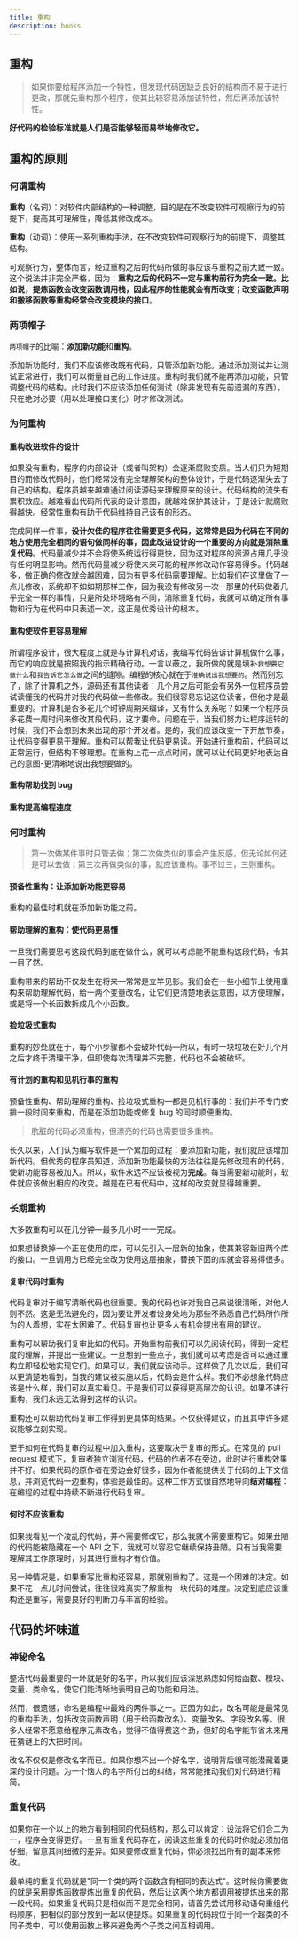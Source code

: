```yaml
---
title: 重构
description: books
---
```


## 重构

> 如果你要给程序添加一个特性，但发现代码因缺乏良好的结构而不易于进行更改，那就先重构那个程序，使其比较容易添加该特性，然后再添加该特性。

**好代码的检验标准就是人们是否能够轻而易举地修改它。**

## 重构的原则

### 何谓重构

**重构**（名词）：对软件内部结构的一种调整，目的是在不改变软件可观擦行为的前提下，提高其可理解性，降低其修改成本。

**重构**（动词）：使用一系列重构手法，在不改变软件可观察行为的前提下，调整其结构。

可观察行为，整体而言，经过重构之后的代码所做的事应该与重构之前大致一致。这个说法并非完全严格，因为：**重构之后的代码不一定与重构前行为完全一致。比如说，提炼函数会改变函数调用栈，因此程序的性能就会有所改变；改变函数声明和搬移函数等重构经常会改变模块的接口**。

### 两项帽子

`两项帽子`的比喻：**添加新功能**和**重构**。

添加新功能时，我们不应该修改既有代码，只管添加新功能。通过添加测试并让测试正常进行，我们可以衡量自己的工作进度。重构时我们就不能再添加功能，只管调整代码的结构。此时我们不应该添加任何测试（除非发现有先前遗漏的东西），只在绝对必要（用以处理接口变化）时才修改测试。

### 为何重构

#### 重构改进软件的设计

如果没有重构，程序的内部设计（或者叫架构）会逐渐腐败变质。当人们只为短期目的而修改代码时，他们经常没有完全理解架构的整体设计，于是代码逐渐失去了自己的结构。程序员越来越难通过阅读源码来理解原来的设计。代码结构的流失有累积效应。越难看出代码所代表的设计意图，就越难保护其设计，于是设计就腐败得越快。经常性重构有助于代码维持自己该有的形态。

完成同样一件事，**设计欠佳的程序往往需要更多代码，这常常是因为代码在不同的地方使用完全相同的语句做同样的事，因此改进设计的一个重要的方向就是消除重复代码**。代码量减少并不会将使系统运行得更快，因为这对程序的资源占用几乎没有任何明显影响。然而代码量减少将使未来可能的程序修改动作容易得多。代码越多，做正确的修改就会越困难，因为有更多代码需要理解。比如我们在这里做了一点儿修改，系统却不如如期那样工作，因为我没有修改另一次--那里的代码做着几乎完全一样的事情，只是所处环境略有不同，消除重复代码，我就可以确定所有事物和行为在代码中只表述一次，这正是优秀设计的根本。

#### 重构使软件更容易理解

所谓程序设计，很大程度上就是与计算机对话，我编写代码告诉计算机做什么事，而它的响应就是按照我的指示精确行动。一言以蔽之，我所做的就是填补`我想要它做什么`和`我告诉它怎么做`之间的缝隙。编程的核心就在于`准确说出我想要的`。然而别忘了，除了计算机之外，源码还有其他读者：几个月之后可能会有另外一位程序员尝试读懂我的代码并对我的代码做一些修改。我们很容易忘记这位读者，但他才是最重要的。计算机是否多花几个时钟周期来编译，又有什么关系呢？如果一个程序员多花费一周时间来修改其段代码，这才要命。问题在于，当我们努力让程序运转的时候，我们不会想到未来出现的那个开发者。是的，我们应该改变一下开放节奏，让代码变得更易于理解。重构可以帮我让代码更易读。开始进行重构前，代码可以正常运行，但结构不够理想。在重构上花一点点时间，就可以让代码更好地表达自己的意图-更清晰地说出我想要做的。

#### 重构帮助找到 bug

#### 重构提高编程速度

### 何时重构

> 第一次做某件事时只管去做；第二次做类似的事会产生反感，但无论如何还是可以去做；第三次再做类似的事，就应该重构。事不过三，三则重构。

#### 预备性重构：让添加新功能更容易

重构的最佳时机就在添加新功能之前。

#### 帮助理解的重构：使代码更易懂

一旦我们需要思考这段代码到底在做什么，就可以考虑能不能重构这段代码，令其一目了然。

重构带来的帮助不仅发生在将来—常常是立竿见影。我们会在一些小细节上使用重构来帮助理解代码，给一两个变量改名，让它们更清楚地表达意图，以方便理解，或是将一个长函数拆成几个小函数。

#### 捡垃圾式重构

重构的妙处就在于，每个小步骤都不会破坏代码—所以，有时一块垃圾在好几个月之后才终于清理干净，但即使每次清理并不完整，代码也不会被破坏。

#### 有计划的重构和见机行事的重构

预备性重构、帮助理解的重构、捡垃圾式重构—都是见机行事的：我们并不专门安排一段时间来重构，而是在添加功能或修复 bug 的同时顺便重构。

> 肮脏的代码必须重构，但漂亮的代码也需要很多重构。

长久以来，人们认为编写软件是一个累加的过程：要添加新功能，我们就应该增加新代码。但优秀的程序员知道，添加新功能最快的方法往往是先修改现有的代码，使新功能容易被加入。所以，软件永远不应该被视为**完成**。每当需要新功能时，软件就应该做出相应的改变。越是在已有代码中，这样的改变就显得越重要。

### 长期重构

大多数重构可以在几分钟—最多几小时一一完成。

如果想替换掉一个正在使用的库，可以先引入一层新的抽象，使其兼容新旧两个库的接口。一旦调用方已经完全改为使用这层抽象，替换下面的库就会容易得很多。

#### 复审代码时重构

代码复审对于编写清晰代码也很重要。我的代码也许对我自己来说很清晰，对他人则不然。这是无法避免的，因为要让开发者设身处地为那些不熟悉自己代码所作所为的人着想，实在太困难了。代码复审也让更多人有机会提出有用的建议。

重构可以帮助我们复审比如的代码。开始重构前我们可以先阅读代码，得到一定程度的理解，并提出一些建议。一旦想到一些点子，我们就可以考虑是否可以通过重构立即轻松地实现它们。如果可以，我们就应该动手。这样做了几次以后，我们可以更清楚地看到，当我的建议被实施以后，代码会是什么样。我们不必想象代码应该是什么样，我们可以真实看见。于是我们可以获得更高层次的认识。如果不进行重构，我们永远无法得到这样的认识。

重构还可以帮助代码复审工作得到更具体的结果。不仅获得建议，而且其中许多建议能够立刻实现。

至于如何在代码复审的过程中加入重构，这要取决于复审的形式。在常见的 pull request 模式下，复审者独立浏览代码，代码的作者不在旁边，此时进行重构效果并不好。如果代码的原作者在旁边会好很多，因为作者能提供关于代码的上下文信息，并浏览代码一边重构，体验是最佳的。这种工作方式很自然地导向**结对编程**：在编程的过程中持续不断进行代码复审。

#### 何时不应该重构

如果我看见一个凌乱的代码，并不需要修改它，那么我就不需要重构它。如果丑陋的代码能被隐藏在一个 API 之下，我就可以容忍它继续保持丑陋。只有当我需要理解其工作原理时，对其进行重构才有价值。

另一种情况是，如果重写比重构还容易，那就别重构了。这是一个困难的决定。如果不花一点儿时间尝试，往往很难真实了解重构一块代码的难度。决定到底应该重构还是重写，需要良好的判断力与丰富的经验。

## 代码的坏味道

### 神秘命名

整洁代码最重要的一环就是好的名字，所以我们应该深思熟虑如何给函数、模块、变量、类命名，使它们能清晰地表明自己的功能和用法。

然而，很遗憾，命名是编程中最难的两件事之一。正因为如此，改名可能是最常见的重构手法，包括改变函数声明（用于给函数改名）、变量改名、字段改名等。很多人经常不愿意给程序元素改名，觉得不值得费这个劲，但好的名字能节省未来用在猜谜上的大把时间。

改名不仅仅是修改名字而已。如果你想不出一个好名字，说明背后很可能潜藏着更深的设计问题。为一个恼人的名字所付出的纠结，常常能推动我们对代码进行精简。

### 重复代码

如果你在一个以上的地方看到相同的代码结构，那么可以肯定：设法将它们合二为一，程序会变得更好。一旦有重复代码存在，阅读这些重复的代码时你就必须加倍仔细，留意其间细微的差异。如果要修改重复代码，你必须找出所有的副本来修改。

最单纯的重复代码就是"同一个类的两个函数含有相同的表达式"。这时候你需要做的就是采用提炼函数提炼出重复的代码，然后让这两个地方都调用被提炼出来的那一段代码。如果重复代码只是相似而不是完全相同，请首先尝试用移动语句重组代码顺序，把相似的部分放到一起以便提炼。如果重复的代码段位于同一个超类的不同子类中，可以使用函数上移来避免两个子类之间互相调用。
